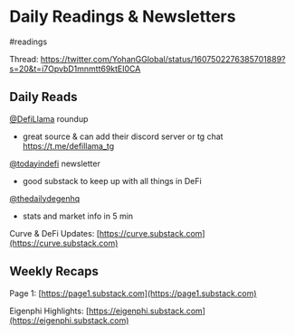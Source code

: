 # Daily Readings & Newsletters
#readings 

Thread:
https://twitter.com/YohanGGlobal/status/1607502276385701889?s=20&t=i7OpvbD1mnmtt69ktEI0CA

## **Daily Reads**

[@DefiLlama](https://twitter.com/DefiLlama) roundup
-  great source & can add their discord server or tg chat 
  https://t.me/defillama_tg

[@todayindefi](https://twitter.com/todayindefi) newsletter
-   good substack to keep up with all things in DeFi

[@thedailydegenhq](https://twitter.com/thedailydegenhq)
-   stats and market info in 5 min

Curve & DeFi Updates:
[](https://t.co/bMZpN7WhdC)[https://curve.substack.com](https://curve.substack.com)

## **Weekly Recaps** 
Page 1:
[](https://t.co/1Tzmp4e87x)[https://page1.substack.com](https://page1.substack.com)

Eigenphi Highlights:
[](https://t.co/p0BU4z7X2r)[https://eigenphi.substack.com](https://eigenphi.substack.com)

